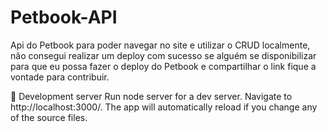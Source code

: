 # Petbook-API
Api do Petbook para poder navegar no site e utilizar o CRUD localmente, não consegui realizar um deploy com sucesso se alguém se disponibilizar para que eu possa fazer o deploy do Petbook e compartilhar o link fique a vontade para contribuir. 

📁 Development server
Run node server for a dev server. Navigate to http://localhost:3000/. The app will automatically reload if you change any of the source files.
